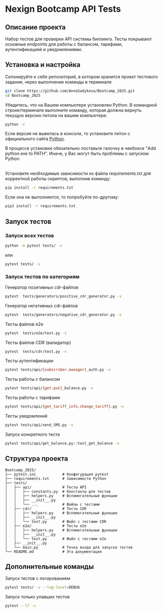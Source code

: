 # Nexign Bootcamp API Tests

## Описание проекта
Набор тестов для проверки API системы биллинга. Тесты покрывают основные endpoints для работы с балансом, тарифами, аутентификацией и уведомлениями.

## Установка и настройка

Склонируйте к себе репозиторий, в котором хранится проект тестового задания, через выполнение команды в терминале

```bash
git clone https://github.com/AnnaSadykova/Bootcamp_2025.git
cd Bootcamp_2025
```

Убедитесь, что на Вашем компьютере установлен Python. В командной строке/терминале выполните команду, которая должна вернуть текущую версию питона на вашем компьютере:

```bash
python -v
```

Если версия не вывелась в консоли, то установите питон с официального сайта [Python](https://www.python.org/downloads/).

В процессе установки обязательно поставьте галочку в чекбоксе "Add python.exe to PATH". Иначе, у Вас могут быть проблемы с запуском Python

</br>
Установите необходимые зависимости из файла
requirements.txt для корректной работы скриптов, выполнив команду:

```bash
pip install -r requirements.txt
```

Если она не выполняется, то попробуйте по-другому:

```bash
pip3 install -r requirements.txt
```

## Запуск тестов

### Запуск всех тестов

```bash
python -m pytest tests/ -v
```

или

```bash
pytest tests/ -v
```

### Запуск тестов по категориям

Генератор позитивных cdr-файлов
```bash
pytest  tests/generators/positive_cdr_generator.py -v
```
Генератор негативных cdr-файлов
```bash
pytest  tests/generators/negative_cdr_generator.py -v
```
Тесты файлов e2e
```bash
pytest  tests/e2e/test.py -v
```
Тесты файлов CDR (валидатор)
```bash
pytest  tests/cdr/test.py -v
```
Тесты аутентификации
```bash
pytest tests/api/{subscriber,manager}_auth.py -v
```
Тесты работы с балансом
```bash
pytest tests/api/{get,put}_balance.py -v
```
Тесты работы с тарифами
```bash
pytest tests/api/{get_tariff_info,change_tariff}.py -v
```
Тесты уведомлений
```bash
pytest tests/api/send_SMS.py -v
```
Запуск конкретного теста
```bash
pytest tests/api/get_balance.py::test_get_balance -v
```

## Структура проекта
```
Bootcamp_2025/
├── pytest.ini            # Конфигурация pytest
├── requirements.txt      # Зависимости Python
├── tests/
│   ├── api/              # Тесты API
│   │   ├── constants.py  # Константы для тестов
│   │   ├── helpers.py    # Вспомогательные функции
│   │   ├── __init__.py
│   │   └── ...           # Файлы с тестами
│   ├── cdr/              # Тесты CDR
│   │   ├── helpers.py    # Вспомогательные функции
│   │   ├── __init__.py
│   │   └── test.py       # Файл с тестами CDR
│   ├── e2e/              # Тесты e2e
│   │   ├── helpers.py    # Вспомогательные функции
│   │   ├── __init__.py
│   │   └── test.py       # Файл с тестами e2e
│   ├── __init__.py
│   └── main.py           # Точка входа для запуска тестов
└── README.md             # Эта документация
```

## Дополнительные команды
Запуск тестов с логированием
```bash
pytest tests/ -v --log-level=DEBUG
```
Запуск только упавших тестов
```bash
pytest --lf -v
```